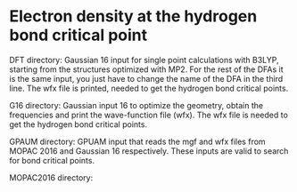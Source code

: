 # Electron density at the hydrogen bond critical point
DFT directory: Gaussian 16 input for single point calculations with B3LYP, starting from the structures optimized with MP2. For the rest of the DFAs it is the same input, you just have to change the name of the DFA in the third line. The wfx file is printed, needed to get the hydrogen bond critical points.

G16 directory: Gaussian input 16 to optimize the geometry, obtain the frequencies and print the wave-function file (wfx). The wfx file is needed to get the hydrogen bond critical points.

GPAUM directory: GPUAM input that reads the mgf and wfx files from MOPAC 2016 and Gaussian 16 respectively. These inputs are valid to search for bond critical points.

MOPAC2016 directory: 
